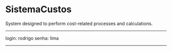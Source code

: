 # SistemaCustos
 
System designed to perform cost-related processes and calculations.

**************
login: rodrigo
senha: lima
**************
